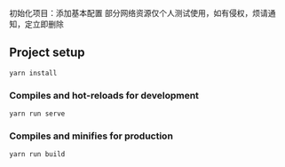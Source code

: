 初始化项目：添加基本配置
部分网络资源仅个人测试使用，如有侵权，烦请通知，定立即删除
## Project setup
```
yarn install
```

### Compiles and hot-reloads for development
```
yarn run serve
```

### Compiles and minifies for production
```
yarn run build
```

